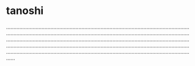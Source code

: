 # tanoshi
..................................................................................................................................................................................................................................................................................................................................................................................................................................................................................................................................................................................................................................................